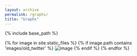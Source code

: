 ```yaml
---
layout: archive
permalink: /graphs/
title: "Graphs"
---
```

{% include base_path %}

{% for image in site.static_files %}
    {% if image.path contains 'images/old_twitter' %}
        <img src="{{ site.baseurl }}{{ image.path }}" alt="image" />
    {% endif %}
{% endfor %}